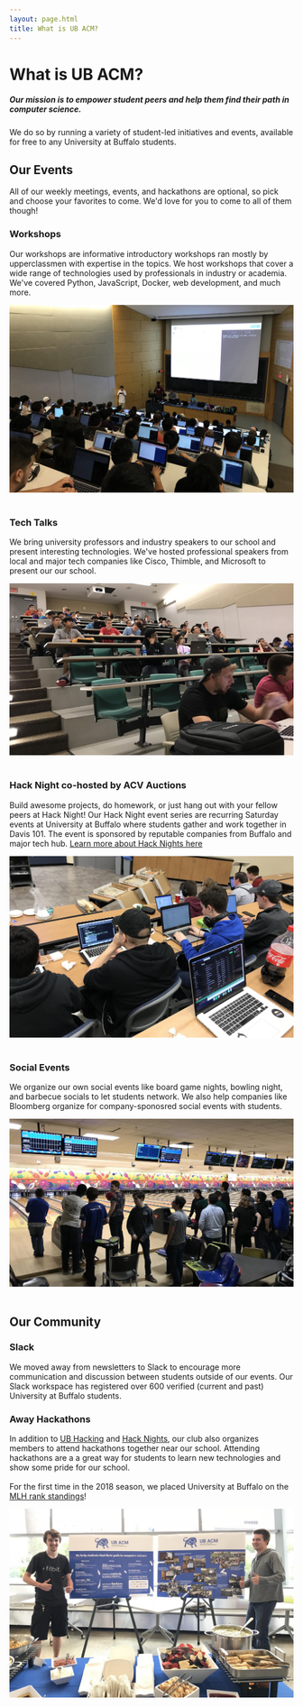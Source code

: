 ```yaml
---
layout: page.html
title: What is UB ACM?
---
```


# What is UB ACM?
##### Our mission is to empower student peers and help them find their path in computer science. 

We do so by running a variety of student-led initiatives and events, available for free to any University at Buffalo students.

## Our Events
All of our weekly meetings, events, and hackathons are optional, so pick and choose your favorites to come. We'd love for you to come to all of them though!


<div class="row">
  <div class="col s8">
    <h3>Workshops</h3>
    <p>Our workshops are informative introductory workshops ran mostly by upperclassmen with expertise in the topics. We host workshops that cover a wide range of technologies used by professionals in industry or academia. We've covered Python, JavaScript, Docker, web development, and much more.</p>
  </div>
  <div class="col s4">
    <img src="/assets/about/workshop.jpg" />
  </div>
</div>
<br />
<div class="row">
  <div class="col s8">
    <h3>Tech Talks</h3>
    <p>We bring university professors and industry speakers to our school and present interesting technologies. We've hosted professional speakers from local and major tech companies like Cisco, Thimble, and Microsoft to present our our school.</p>
  </div>
  <div class="col s4">
    <img src="/assets/about/techtalk.jpg" />
  </div>
</div>
<br />
<div class="row">
  <div class="col s8">
    <h3>Hack Night co-hosted by ACV Auctions</h3>
    <p>Build awesome projects, do homework, or just hang out with your fellow peers at Hack Night! Our Hack Night event series are recurring Saturday events at University at Buffalo where students gather and work together in Davis 101. The event is sponsored by reputable companies from Buffalo and major tech hub. <a href="/hack">Learn more about Hack Nights here</a></p>
  </div>
  <div class="col s4">
    <img src="/assets/about/hacknight.jpg" />
  </div>
</div>
<br />
<div class="row">
  <div class="col s8">
    <h3>Social Events</h3>
    <p>We organize our own social events like board game nights, bowling night, and barbecue socials to let students network. We also help companies like Bloomberg organize for company-sponosred social events with students.</a></p>
  </div>
  <div class="col s4">
    <img src="/assets/about/bowling.jpg" />
    <br />
    <br />
  </div>
</div>


## Our Community
<div class="row">
  <div class="col s8">
    <h3>Slack</h3>
    <p>We moved away from newsletters to Slack to encourage more communication and discussion between students outside of our events. Our Slack workspace has registered over 600 verified (current and past) University at Buffalo students.</p>
    <h3>Away Hackathons</h3>
    <p>In addition to <a href="https://ubhacking.com">UB Hacking</a> and <a href="/hack">Hack Nights</a>, our club also organizes members to attend hackathons together near our school. Attending hackathons are a a great way for students to learn new technologies and show some pride for our school.<br />
    <br />
    For the first time in the 2018 season, we placed University at Buffalo on the <a href="https://mlh.io/standings/na-2018">MLH rank standings</a>!
</a></p>
  </div>
  <div class="col s4">
    <img src="/assets/about/tabling.jpg" />
  </div>
</div>
